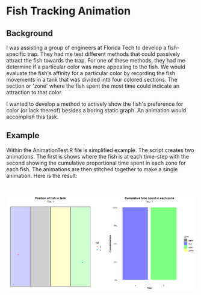 # Fish Tracking Animation


## Background
I was assisting a group of engineers at Florida Tech to develop a fish-specific trap. They had me test different methods that could passively attract the fish towards the trap. For one of these methods, they had me determine if a particular color was more appealing to the fish. We would evaluate the fish's affinity for a particular color by recording the fish movements in a tank that was divided into four colored sections. The section or 'zone' where the fish spent the most time could indicate an attraction to that color. 


I wanted to develop a method to actively show the fish's preference for color (or lack thereof) besides a boring static graph. An animation would accomplish this task.


## Example
Within the AnimationTest.R file is simplified example. The script creates two animations. The first is shows where the fish is at each time-step with the second showing the cumulative proportional time spent in each zone for each fish. The animations are then stitched together to make a single animation. Here is the result:

<br/>


![Animation](result.gif)
